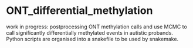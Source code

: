 # ONT_differential_methylation
work in progress: postprocessing ONT methylation calls and use MCMC to call significantly differentially methylated events in autistic probands.
Python scripts are organised into a snakefile to be used by snakemake.

